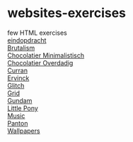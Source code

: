 # websites-exercises
few HTML exercises<br>
<a href="https://bermarte.github.io/websites-exercises/eindopdracht/" target="_blank">eindopdracht</a><br>
<a href="https://bermarte.github.io/websites-exercises/opdracht_Brutalism/" target="_blank">Brutalism</a><br>
<a href="https://bermarte.github.io/websites-exercises/opdracht_Chocolatier_Minimalistisch/" target="_blank">Chocolatier Minimalistisch</a><br>
<a href="https://bermarte.github.io/websites-exercises/opdracht_Chocolatier_Overdadig/" target="_blank">Chocolatier Overdadig</a><br>
<a href="https://bermarte.github.io/websites-exercises/opdracht_Curran/" target="_blank">Curran</a><br>
<a href="https://bermarte.github.io/websites-exercises/opdracht_Ervinck/" target="_blank">Ervinck</a><br>
<a href="https://bermarte.github.io/websites-exercises/opdracht_Glitch/" target="_blank">Glitch</a><br>
<a href="https://bermarte.github.io/websites-exercises/opdracht_Grid/" target="_blank">Grid</a><br>
<a href="https://bermarte.github.io/websites-exercises/opdracht_Gundam/" target="_blank">Gundam</a><br>
<a href="https://bermarte.github.io/websites-exercises/opdracht_Little_Pony/" target="_blank">Little Pony</a><br>
<a href="https://bermarte.github.io/websites-exercises/opdracht_Music/" target="_blank">Music</a><br>
<a href="https://bermarte.github.io/websites-exercises/opdracht_Panton/" target="_blank">Panton</a><br>
<a href="https://bermarte.github.io/websites-exercises/opdracht_Wallpapers/" target="_blank">Wallpapers</a><br>


